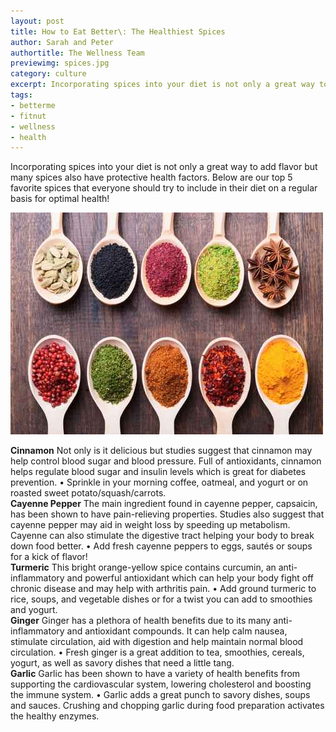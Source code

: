 ```yaml
---
layout: post
title: How to Eat Better\: The Healthiest Spices
author: Sarah and Peter
authortitle: The Wellness Team
previewimg: spices.jpg
category: culture
excerpt: Incorporating spices into your diet is not only a great way to add flavor but many spices also have protective health factors. Here are our top 5 favorite spices that everyone can include in their diet on a regular basis for optimal health!
tags:
- betterme
- fitnut
- wellness
- health
---
```


Incorporating spices into your diet is not only a great way to add flavor but many spices also have protective health factors. Below are our top 5 favorite spices that everyone should try to include in their diet on a regular basis for optimal health!

![Spices](/images/spices.jpg)

<b>Cinnamon</b>
Not only is it delicious but studies suggest that cinnamon may help control blood sugar and blood pressure. Full of antioxidants, cinnamon helps regulate blood sugar and insulin levels which is great for diabetes prevention.
•	Sprinkle in your morning coffee, oatmeal, and yogurt or on roasted sweet potato/squash/carrots.
<br>
<b>Cayenne Pepper</b>
The main ingredient found in cayenne pepper, capsaicin, has been shown to have pain-relieving properties. Studies also suggest that cayenne pepper may aid in weight loss by speeding up metabolism. Cayenne can also stimulate the digestive tract helping your body to break down food better.
•	Add fresh cayenne peppers to eggs, sautés or soups for a kick of flavor!
<br>
<b>Turmeric</b>
This bright orange-yellow spice contains curcumin, an anti-inflammatory and powerful antioxidant which can help your body fight off chronic disease and may help with arthritis pain.
•	Add ground turmeric to rice, soups, and vegetable dishes or for a twist you can add to smoothies and yogurt.
<br>
<b>Ginger</b>
Ginger has a plethora of health benefits due to its many anti-inflammatory and antioxidant compounds. It can help calm nausea, stimulate circulation, aid with digestion and help maintain normal blood circulation. 
•	Fresh ginger is a great addition to tea, smoothies, cereals, yogurt, as well as savory dishes that need a little tang. 
<br>
<b>Garlic</b>
Garlic has been shown to have a variety of health benefits from supporting the cardiovascular system, lowering cholesterol and boosting the immune system.
•	Garlic adds a great punch to savory dishes, soups and sauces. Crushing and chopping garlic during food preparation activates the healthy enzymes. 